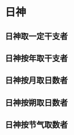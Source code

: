 # 日神

## 日神取一定干支者

<GodsTable godType="day" godBuildType="日神取一定干支者" :vItemPaddingX="8" />


## 日神按年取干支者

<GodsTable godType="day" godBuildType="日神按年取干支者" :vItemPaddingX="8" />


## 日神按月取日数者

<GodsTable godType="day" godBuildType="日神按月取日数者" :vItemPaddingX="4" :vItemWidth="38"/>


## 日神按朔取日数者

<GodsTable godType="day" godBuildType="日神按朔取日数者" :vItemPaddingX="4" :vItemWidth="38"/>


## 日神按节气取数者

<GodsTable godType="day" godBuildType="日神按节气取数者" :vItemPaddingX="10" />

